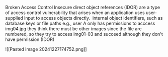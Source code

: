 Broken Access Control 
	Insecure direct object references (IDOR) are a type of access control vulnerability that arises when an application uses user-supplied input to access objects directly.
		 internal object identifiers, such as database keys or file paths
e.g., user A only has permissions to acccess img04.jpg
	they think there must be other images since the file are numbered, so they try to access img01-03 and succeed although they don't have permission (IDOR) 

![[Pasted image 20241227174752.png]]